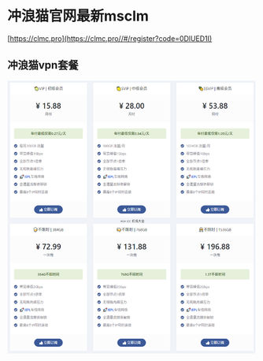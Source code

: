 # 冲浪猫官网最新msclm

[https://clmc.pro](https://clmc.pro//#/register?code=0DlUED1I)

## 冲浪猫vpn套餐

[![冲浪猫vpn套餐](clm_uxtt_20240316_181511.png)](https://xuv.cc/out/clm)
